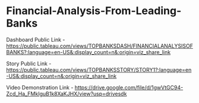 # Financial-Analysis-From-Leading-Banks


Dashboard Public Link - https://public.tableau.com/views/TOPBANKSDASH/FINANCIALANALYSISOFBANKS?:language=en-US&:display_count=n&:origin=viz_share_link

Story Public Link - https://public.tableau.com/views/TOPBANKSSTORY/STORY1?:language=en-US&:display_count=n&:origin=viz_share_link

Video Demonstration Link - https://drive.google.com/file/d/1gwVtGC94-Zcd_Ha_FMkIguB1k8XaKJHX/view?usp=drivesdk
